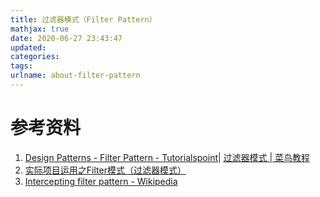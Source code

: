 ```yaml
---
title: 过滤器模式（Filter Pattern）
mathjax: true
date: 2020-06-27 23:43:47
updated:
categories:
tags:
urlname: about-filter-pattern
---
```




<!-- more -->







# 参考资料

1. [Design Patterns - Filter Pattern - Tutorialspoint](https://www.tutorialspoint.com/design_pattern/filter_pattern.htm)| [过滤器模式 | 菜鸟教程](https://www.runoob.com/design-pattern/filter-pattern.html)
2. [实际项目运用之Filter模式（过滤器模式）](https://nicky-chen.github.io/2019/02/15/filter/)
3. [Intercepting filter pattern - Wikipedia](https://en.wikipedia.org/wiki/Intercepting_filter_pattern)